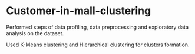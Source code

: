 # Customer-in-mall-clustering
Performed steps of data profiling, data preprocessing and exploratory data analysis on the dataset.

Used K-Means clustering and Hierarchical clustering for clusters formation.
